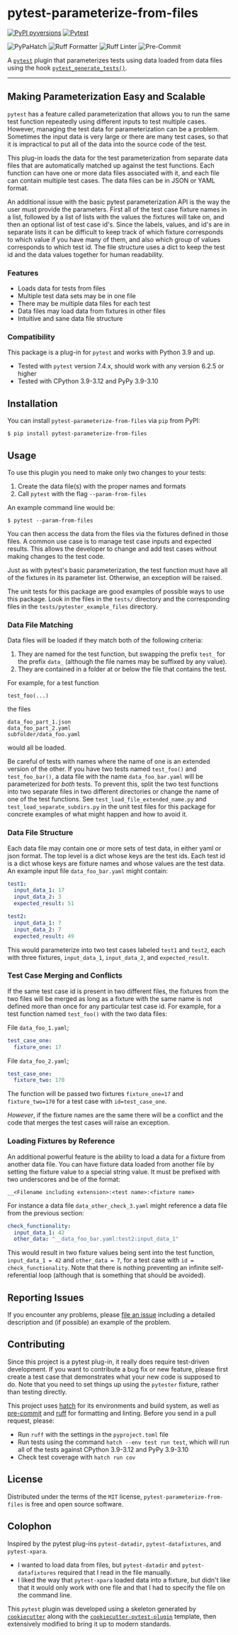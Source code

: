 # pytest-parameterize-from-files

[![PyPI pyversions](https://img.shields.io/pypi/pyversions/pytest-parameterize-from-files.svg)](https://pypi.python.org/pypi/pytest-parameterize-from-files/)
[![Pytest](https://img.shields.io/badge/Pytest-Plug--in-orange?logo=pytest)]()

![PyPaHatch](https://img.shields.io/badge/PyPa-Hatch-green)
![Ruff Formatter](https://img.shields.io/badge/Ruff-Formatter-green)
![Ruff Linter](https://img.shields.io/badge/Ruff-Linter-green)
![Pre-Commit](https://img.shields.io/badge/Pre--Commit-passed-green?logo=precommit)


A [`pytest`](https://github.com/pytest-dev/pytest/) plugin that parameterizes
tests using data loaded from data files using the hook
[`pytest_generate_tests()`](https://docs.pytest.org/en/stable/reference/reference.html#collection-hooks).

----

## Making Parameterization Easy and Scalable

`pytest` has a feature called parameterization that allows you to run
the same test function repeatedly using different inputs to test
multiple cases. However, managing the test data for parameterization can
be a problem. Sometimes the input data is very large or there
are many test cases, so that it is impractical to put all of the data into
the source code of the test.

This plug-in loads the data for the test parameterization from separate
data files that are automatically matched up against the test functions.
Each function can have one or more data files associated with it, and
each file can contain multiple test cases. The data files can be in JSON
or YAML format.

An additional issue with the basic pytest parameterization API is the
way the user must provide the parameters. First all of the test case
fixture names in a list, followed by a list of lists with the values the
fixtures will take on, and then an optional list of test case id's.
Since the labels, values, and id's are in separate lists it can be
difficult to keep track of which fixture corresponds to which value if
you have many of them, and also which group of values corresponds to
which test id. The file structure uses a dict to keep the test id and
the data values together for human readability.

### Features

- Loads data for tests from files
- Multiple test data sets may be in one file
- There may be multiple data files for each test
- Data files may load data from fixtures in other files
- Intuitive and sane data file structure

### Compatibility

This package is a plug-in for `pytest` and works with Python 3.9 and up.
- Tested with `pytest` version 7.4.x, should work with any version
  6.2.5 or higher
- Tested with CPython 3.9-3.12 and PyPy 3.9-3.10

## Installation

You can install `pytest-parameterize-from-files` via `pip` from PyPI:

    $ pip install pytest-parameterize-from-files

## Usage

To use this plugin you need to make only two changes to your tests:

1. Create the data file(s) with the proper names and formats
2. Call `pytest` with the flag `--param-from-files`

An example command line would be:

    $ pytest --param-from-files

You can then access the data from the files via the fixtures defined in
those files. A common use case is to manage test case inputs and expected
results. This allows the developer to change and add test cases without
making changes to the test code.

Just as with pytest's basic parameterization, the test function must
have all of the fixtures in its parameter list. Otherwise, an exception
will be raised.

The unit tests for this package are good examples of possible
ways to use this package. Look in the files in the `tests/` directory
and the corresponding files in the `tests/pytester_example_files`
directory.

### Data File Matching

Data files will be loaded if they match both of the following criteria:

1. They are named for the test function, but swapping the prefix `test_`
   for the prefix `data_` (although the file names may be suffixed by
   any value).
2. They are contained in a folder at or below the file that contains the
   test.

For example, for a test function

    test_foo(...)

the files

    data_foo_part_1.json
    data_foo_part_2.yaml
    subfolder/data_foo.yaml

would all be loaded.

Be careful of tests with names where the name of one is an extended version
of the other. If you have two tests named `test_foo()` and `test_foo_bar()`,
a data file with the name `data_foo_bar.yaml` will be parameterized for
*both* tests. To prevent this, split the two test functions into two separate
files in two different directories or change the name of one of the test
functions. See `test_load_file_extended_name.py` and
`test_load_separate_subdirs.py` in the unit test files for this package for
concrete examples of what might happen and how to avoid it.

### Data File Structure

Each data file may contain one or more sets of test data, in either yaml
or json format. The top level is a dict whose keys are the test ids.
Each test id is a dict whose keys are fixture names and whose values are
the test data. An example input file `data_foo_bar.yaml` might contain:

```yaml
test1:
  input_data_1: 17
  input_data_2: 3
  expected_result: 51

test2:
  input_data_1: 7
  input_data_2: 7
  expected_result: 49
```

This would parameterize into two test cases labeled `test1` and `test2`,
each with three fixtures, `input_data_1`, `input_data_2`, and
`expected_result`.

### Test Case Merging and Conflicts

If the same test case id is present in two different files, the fixtures
from the two files will be merged as long as a fixture with the same name
is not defined more than once for any particular test case id. For
example, for a test function named `test_foo()` with the two data files:

File `data_foo_1.yaml`;
```yaml
test_case_one:
  fixture_one: 17
```
File `data_foo_2.yaml`;
```yaml
test_case_one:
  fixture_two: 170
```
The function will be passed two fixtures `fixture_one=17` and `fixture_two=170`
for a test case with `id=test_case_one`.

*However*, if the fixture names are the same there will be a conflict
and the code that merges the test cases will raise an exception.

### Loading Fixtures by Reference

An additional powerful feature is the ability to load a data for a fixture
from another data file. You can have fixture data loaded from another file
by setting the fixture value to a special string value. It must be prefixed
with two underscores and be of the format:

    __<Filename including extension>:<test name>:<fixture name>

For instance a data file `data_other_check_3.yaml` might reference a data
file from the previous section:

```yaml
check_functionality:
  input_data_1: 42
  other_data: "__data_foo_bar.yaml:test2:input_data_1"
```

This would result in two fixture values being sent into the test function,
`input_data_1 = 42` and `other_data = 7`, for a test case with
`id = check_functionality`. Note that there is nothing preventing an
infinite self-referential loop (although that is something that
should be avoided).

## Reporting Issues

If you encounter any problems, please [file an issue](https://github.com/paulsuh/pytest-parameterize-from-files/issues)
including a detailed description and (if possible) an example of
the problem.

## Contributing

Since this project is a pytest plug-in, it really does require test-driven
development. If you want to contribute a bug fix or new feature, please
first create a test case that demonstrates what your new code is supposed
to do. Note that you need to set things up using the `pytester` fixture,
rather than testing directly.

This project uses [hatch](https://github.com/pypa/hatch) for its
environments and build system, as well as [pre-commit](https://pre-commit.com)
and [ruff](https://github.com/astral-sh/ruff) for formatting and linting.
Before you send in a pull request, please:
- Run `ruff` with the settings in the `pyproject.toml` file
- Run tests using the command `hatch --env test run test`, which will run
  all of the tests against CPython 3.9-3.12 and PyPy 3.9-3.10
- Check test coverage with `hatch run cov`

## License

Distributed under the terms of the `MIT` license,
`pytest-parameterize-from-files` is free and open source software.

## Colophon

Inspired by the pytest plug-ins `pytest-datadir`, `pytest-datafixtures`,
and `pytest-xpara`.
- I wanted to load data from files, but `pytest-datadir` and
  `pytest-datafixtures` required that I read in the file manually.
- I liked the way that `pytest-xpara` loaded data into a fixture,
  but didn't like that it would only work with one file and that
  I had to specify the file on the command line.

This `pytest` plugin was developed using a skeleton generated by
[`cookiecutter`](https://pypi.org/project/cookiecutter/) along with
the [`cookiecutter-pytest-plugin`](https://github.com/pytest-dev/cookiecutter-pytest-plugin)
template, then extensively modified to bring it up to modern
standards.
